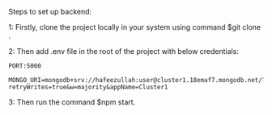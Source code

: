 Steps to set up backend:


1: Firstly, clone the project locally in your system using command $git clone <url-of-the-repository>.



2: Then add .env file in the root of the project with below credentials:

    PORT:5000
    
    MONGO_URI=mongodb+srv://hafeezullah:user@cluster1.18emaf7.mongodb.net/?retryWrites=true&w=majority&appName=Cluster1
    
3: Then run the command $npm start.
